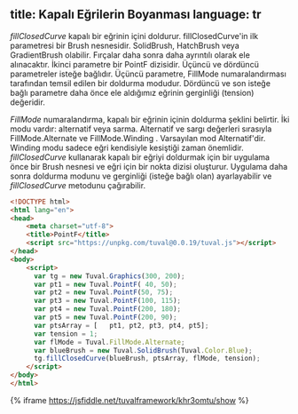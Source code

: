 title: Kapalı Eğrilerin Boyanması
language: tr
---
*fillClosedCurve* kapalı bir eğrinin içini doldurur. fillClosedCurve'in ilk parametresi bir Brush nesnesidir. SolidBrush, HatchBrush veya GradientBrush olabilir. Fırçalar daha sonra daha ayrıntılı olarak ele alınacaktır. İkinci parametre bir PointF dizisidir. Üçüncü ve dördüncü parametreler isteğe bağlıdır. Üçüncü parametre, FillMode numaralandırması tarafından temsil edilen bir doldurma modudur. Dördüncü ve son isteğe bağlı parametre daha önce ele aldığımız eğrinin gerginliği (tension) değeridir.

*FillMode* numaralandırma, kapalı bir eğrinin içinin doldurma şeklini belirtir. İki modu vardır: alternatif veya sarma. Alternatif ve sargı değerleri sırasıyla FillMode.Alternate ve FillMode.Winding . Varsayılan mod Alternatif'dir. Winding modu sadece eğri kendisiyle kesiştiği zaman önemlidir.
*fillClosedCurve* kullanarak kapalı bir eğriyi doldurmak için bir uygulama önce bir Brush nesnesi ve eğri için bir nokta dizisi oluşturur. Uygulama daha sonra doldurma modunu ve gerginliği (isteğe bağlı olan) ayarlayabilir ve *fillClosedCurve* metodunu çağırabilir.
```html
<!DOCTYPE html>
<html lang="en">
<head>
    <meta charset="utf-8">
    <title>PointF</title>
    <script src="https://unpkg.com/tuval@0.0.19/tuval.js"></script>
</head>
<body>
    <script>
      var tg = new Tuval.Graphics(300, 200);
      var pt1 = new Tuval.PointF( 40, 50);
      var pt2 = new Tuval.PointF(50, 75);
      var pt3 = new Tuval.PointF(100, 115);
      var pt4 = new Tuval.PointF(200, 180);
      var pt5 = new Tuval.PointF(200, 90);
      var ptsArray = [   pt1, pt2, pt3, pt4, pt5];
      var tension = 1;
      var flMode = Tuval.FillMode.Alternate;
      var blueBrush = new Tuval.SolidBrush(Tuval.Color.Blue);
      tg.fillClosedCurve(blueBrush, ptsArray, flMode, tension);
    </script>
</body>
</html>
```
{% iframe https://jsfiddle.net/tuvalframework/khr3omtu/show %}